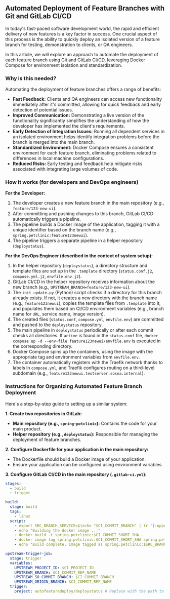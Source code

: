 ## Automated Deployment of Feature Branches with Git and GitLab CI/CD

In today's fast-paced software development world, the rapid and efficient delivery of new features is a key factor in success. One crucial aspect of this process is the ability to quickly deploy an isolated version of a feature branch for testing, demonstration to clients, or QA engineers.

In this article, we will explore an approach to automate the deployment of each feature branch using Git and GitLab CI/CD, leveraging Docker Compose for environment isolation and standardization.

### Why is this needed?

Automating the deployment of feature branches offers a range of benefits:

- **Fast Feedback:** Clients and QA engineers can access new functionality immediately after it's committed, allowing for quick feedback and early detection of potential issues.
- **Improved Communication:** Demonstrating a live version of the functionality significantly simplifies the understanding of how the developer has implemented the client's requirements.
- **Early Detection of Integration Issues:** Running all dependent services in an isolated environment helps identify integration problems before the branch is merged into the main branch.
- **Standardized Environment:** Docker Compose ensures a consistent environment for each feature branch, eliminating problems related to differences in local machine configurations.
- **Reduced Risks:** Early testing and feedback help mitigate risks associated with integrating large volumes of code.

### How it works (for developers and DevOps engineers)

**For the Developer:**

1. The developer creates a new feature branch in the main repository (e.g., `feature/123-new-ui`).
2. After committing and pushing changes to this branch, GitLab CI/CD automatically triggers a pipeline.
3. The pipeline builds a Docker image of the application, tagging it with a unique identifier based on the branch name (e.g., `spring.petclinic:feature123newui`).
4. The pipeline triggers a separate pipeline in a helper repository (`deploystatus`).

**For the DevOps Engineer (described in the context of system setup):**

1. In the helper repository (`deploystatus`), a directory structure and template files are set up in the `.template` directory (`status.conf.j2`, `compose.yml.j2`, `envfile.env.j2`).
2. GitLab CI/CD in the helper repository receives information about the new branch (e.g., `UPSTREAM_BRANCH=feature/123-new-ui`).
3. The `init_update.py` (Python) script checks if a directory for this branch already exists. If not, it creates a new directory with the branch name (e.g., `feature123newui`), copies the template files from `.template` into it, and populates them based on CI/CD environment variables (e.g., branch name for `URL`, service name, image version).
4. The created files (`status.conf`, `compose.yml`, `envfile.env`) are committed and pushed to the `deploystatus` repository.
5. The main pipeline in `deploystatus` periodically or after each commit checks all directories. If `active` is found in the `status.conf` file, `docker compose up -d --env-file feature123newui/envfile.env` is executed in the corresponding directory.
6. Docker Compose spins up the containers, using the image with the appropriate tag and environment variables from `envfile.env`.
7. The container automatically registers with the Traefik network thanks to labels in `compose.yml`, and Traefik configures routing on a third-level subdomain (e.g., `feature123newui.testserver.sosna.internal`).

### Instructions for Organizing Automated Feature Branch Deployment

Here's a step-by-step guide to setting up a similar system:

**1. Create two repositories in GitLab:**

- **Main repository (e.g., `spring-petclinic`):** Contains the code for your main product.
- **Helper repository (e.g., `deploystatus`):** Responsible for managing the deployment of feature branches.

**2. Configure Dockerfile for your application in the main repository:**

- The Dockerfile should build a Docker image of your application.
- Ensure your application can be configured using environment variables.

**3. Configure GitLab CI/CD in the main repository (`.gitlab-ci.yml`):**

```yaml
stages:
  - build
  - trigger

build:
  stage: build
  tags:
    - linux
  script:
    - export SRC_BRANCH_SERVICE=$(echo "$CI_COMMIT_BRANCH" | tr '[:upper:]' '[:lower:]' | sed 's/[^[:alnum:]]\+//g')
    - echo "Building the docker image ..."
    - docker build -t spring.petclinic:$CI_COMMIT_SHORT_SHA .
    - docker image tag spring.petclinic:$CI_COMMIT_SHORT_SHA spring.petclinic:$SRC_BRANCH_SERVICE
    - echo "Build complete. Image tagged as spring.petclinic:$SRC_BRANCH_SERVICE"

upstream-trigger-job:
  stage: trigger
  variables:
    UPSTREAM_PROJECT_ID: $CI_PROJECT_ID
    UPSTREAM_BRANCH: $CI_COMMIT_REF_NAME
    UPSTREAM_SO_COMMIT_BRANCH: $CI_COMMIT_BRANCH
    UPSTREAM_ORIGIN_BRANCH: $CI_COMMIT_REF_NAME
  trigger:
    project: autofeaturedeploy/deploystatus # Replace with the path to your helper repository
